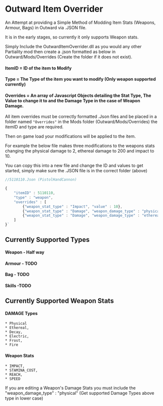 # Outward Item Overrider
An Attempt at providing a Simple Method of Modding Item Stats (Weapons, Armour, Bags) in Outward via .JSON file.

It is in the early stages, so currently it only supports Weapon stats.


Simply Include the OutwardItemOverrider.dll as you would any other Partiality mod then create a .json formatted as below in Outward/Mods/Overrides (Create the folder if it does not exist).


#### ItemID = ID of the item to Modify
#### Type = The Type of the item you want to modify (Only weapon supported currently)
#### Overrides = An array of Javascript Objects detailing the Stat Type, The Value to change it to and the Damage Type in the case of Weapon Damage.

All item overrides must be correctly formatted .Json files and be placed in a folder named `"Overrides"` in the Mods folder (Outward/Mods/Overrides) the itemID and type are required.

Then on game load your modifications will be applied to the item.

For example the below file makes three modifications to the weapons stats changing the physical damage to 2, ethereal damage to 200 and impact to 10.

You can copy this into a new file and change the ID and values to get started, simply make sure the .JSON file is in the correct folder (above)

```javascript
//5110110.Json (PistolHandCannon)

{
	"itemID" : 5110110,
	"type" : "weapon",
	"overrides" : [
		{"weapon_stat_type" : "Impact", "value" : 10},
		{"weapon_stat_type" : "Damage", "weapon_damage_type" : "physical", "value" : 2},
		{"weapon_stat_type" : "Damage", "weapon_damage_type" : "ethereal", "value" : 200}
	]
}`

```
## Currently Supported Types
#### Weapon - Half way
#### Armour - TODO
#### Bag - TODO
#### Skills -TODO


## Currently Supported Weapon Stats

#### DAMAGE Types  
    * Physical
    * Ethereal,
    * Decay,
    * Electric,
    * Frost,
    * Fire


#### Weapon Stats
	* IMPACT,
	* STAMINA_COST,
	* REACH,
	* SPEED


If you are editing a Weapon's Damage Stats you must include the "weapon_damage_type" : "physical" (Get supported Damage Types above type in lower case)
